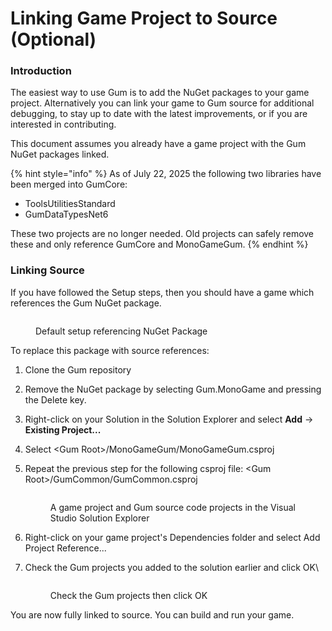 # Linking Game Project to Source (Optional)

### Introduction

The easiest way to use Gum is to add the NuGet packages to your game project. Alternatively you can link your game to Gum source for additional debugging, to stay up to date with the latest improvements, or if you are interested in contributing.

This document assumes you already have a game project with the Gum NuGet packages linked.

{% hint style="info" %}
As of July 22, 2025 the following two libraries have been merged into GumCore:

* ToolsUtilitiesStandard
* GumDataTypesNet6

These two projects are no longer needed. Old projects can safely remove these and only reference GumCore and MonoGameGum.
{% endhint %}

### Linking Source

If you have followed the Setup steps, then you should have a game which references the Gum NuGet package.

<figure><img src="../../../.gitbook/assets/14_21 53 07.png" alt=""><figcaption><p>Default setup referencing NuGet Package</p></figcaption></figure>

To replace this package with source references:

1. Clone the Gum repository
2. Remove the NuGet package by selecting Gum.MonoGame and pressing the Delete key.
3. Right-click on your Solution in the Solution Explorer and select **Add** -> **Existing Project...**
4. Select \<Gum Root>/MonoGameGum/MonoGameGum.csproj
5.  Repeat the previous step for the following csproj file: \<Gum Root>/GumCommon/GumCommon.csproj

    <figure><img src="../../../.gitbook/assets/22_20 38 19.png" alt=""><figcaption><p>A game project and Gum source code projects in the Visual Studio Solution Explorer</p></figcaption></figure>
6. Right-click on your game project's Dependencies folder and select Add Project Reference...
7.  Check the Gum projects you added to the solution earlier and click OK\


    <figure><img src="../../../.gitbook/assets/22_20 39 50.png" alt=""><figcaption><p>Check the Gum projects then click OK</p></figcaption></figure>

You are now fully linked to source. You can build and run your game.

